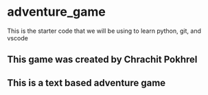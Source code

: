 # adventure_game
This is the starter code that we will be using to learn python, git, and vscode

## This game was created by Chrachit Pokhrel
## This is a text based adventure game
